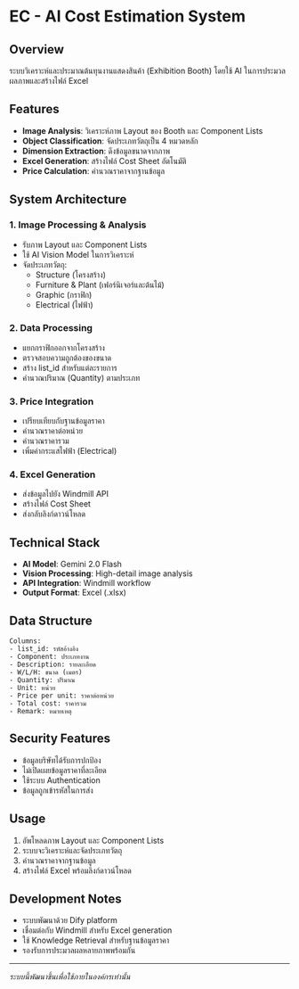 # EC - AI Cost Estimation System

## Overview
ระบบวิเคราะห์และประมาณต้นทุนงานแสดงสินค้า (Exhibition Booth) โดยใช้ AI ในการประมวลผลภาพและสร้างไฟล์ Excel

## Features
- **Image Analysis**: วิเคราะห์ภาพ Layout ของ Booth และ Component Lists
- **Object Classification**: จัดประเภทวัตถุเป็น 4 หมวดหลัก
- **Dimension Extraction**: ดึงข้อมูลขนาดจากภาพ
- **Excel Generation**: สร้างไฟล์ Cost Sheet อัตโนมัติ
- **Price Calculation**: คำนวณราคาจากฐานข้อมูล

## System Architecture

### 1. Image Processing & Analysis
- รับภาพ Layout และ Component Lists
- ใช้ AI Vision Model ในการวิเคราะห์
- จัดประเภทวัตถุ:
  - Structure (โครงสร้าง)
  - Furniture & Plant (เฟอร์นิเจอร์และต้นไม้)
  - Graphic (กราฟิก)
  - Electrical (ไฟฟ้า)

### 2. Data Processing
- แยกกราฟิกออกจากโครงสร้าง
- ตรวจสอบความถูกต้องของขนาด
- สร้าง list_id สำหรับแต่ละรายการ
- คำนวณปริมาณ (Quantity) ตามประเภท

### 3. Price Integration
- เปรียบเทียบกับฐานข้อมูลราคา
- คำนวณราคาต่อหน่วย
- คำนวณราคารวม
- เพิ่มค่ากระแสไฟฟ้า (Electrical)

### 4. Excel Generation
- ส่งข้อมูลไปยัง Windmill API
- สร้างไฟล์ Cost Sheet
- ส่งกลับลิงก์ดาวน์โหลด

## Technical Stack
- **AI Model**: Gemini 2.0 Flash
- **Vision Processing**: High-detail image analysis
- **API Integration**: Windmill workflow
- **Output Format**: Excel (.xlsx)

## Data Structure
```
Columns:
- list_id: รหัสอ้างอิง
- Component: ประเภทงาน
- Description: รายละเอียด
- W/L/H: ขนาด (เมตร)
- Quantity: ปริมาณ
- Unit: หน่วย
- Price per unit: ราคาต่อหน่วย
- Total cost: ราคารวม
- Remark: หมายเหตุ
```

## Security Features
- ข้อมูลบริษัทได้รับการปกป้อง
- ไม่เปิดเผยข้อมูลราคาที่ละเอียด
- ใช้ระบบ Authentication
- ข้อมูลถูกเข้ารหัสในการส่ง

## Usage
1. อัพโหลดภาพ Layout และ Component Lists
2. ระบบจะวิเคราะห์และจัดประเภทวัตถุ
3. คำนวณราคาจากฐานข้อมูล
4. สร้างไฟล์ Excel พร้อมลิงก์ดาวน์โหลด

## Development Notes
- ระบบพัฒนาด้วย Dify platform
- เชื่อมต่อกับ Windmill สำหรับ Excel generation
- ใช้ Knowledge Retrieval สำหรับฐานข้อมูลราคา
- รองรับการประมวลผลหลายภาพพร้อมกัน

---
*ระบบนี้พัฒนาขึ้นเพื่อใช้ภายในองค์กรเท่านั้น* 